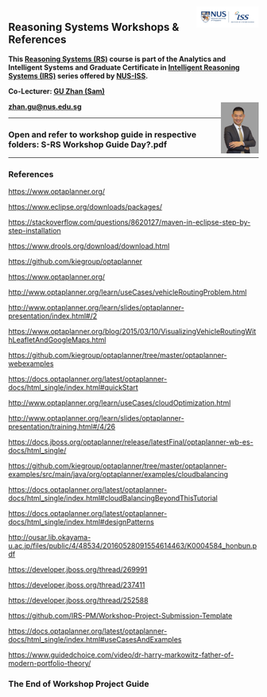 <img align="right" src='nus-iss-logo.jpg' width=25%>

## Reasoning Systems Workshops & References

**This [Reasoning Systems (RS)](https://www.iss.nus.edu.sg/executive-education/course/detail/reasoning-systems "Reasoning Systems") course is part of the Analytics and Intelligent Systems and Graduate Certificate in [Intelligent Reasoning Systems (IRS)](https://www.iss.nus.edu.sg/stackable-certificate-programmes/intelligent-systems "Intelligent Reasoning Systems") series offered by [NUS-ISS](https://www.iss.nus.edu.sg "Institute of Systems Science, National University of Singapore").**

**Co-Lecturer: [GU Zhan (Sam)](https://www.iss.nus.edu.sg/about-us/staff/detail/201/GU%20Zhan "GU Zhan (Sam)")**

<img align="right" src='nus-iss-sam.png' width=15%>

**zhan.gu@nus.edu.sg**

---
### Open and refer to workshop guide in respective folders: S-RS Workshop Guide Day?.pdf
---

### References

https://www.optaplanner.org/

https://www.eclipse.org/downloads/packages/

https://stackoverflow.com/questions/8620127/maven-in-eclipse-step-by-step-installation

https://www.drools.org/download/download.html

https://github.com/kiegroup/optaplanner

https://www.optaplanner.org/

http://www.optaplanner.org/learn/useCases/vehicleRoutingProblem.html

http://www.optaplanner.org/learn/slides/optaplanner-presentation/index.html#/2

https://www.optaplanner.org/blog/2015/03/10/VisualizingVehicleRoutingWithLeafletAndGoogleMaps.html

https://github.com/kiegroup/optaplanner/tree/master/optaplanner-webexamples

https://docs.optaplanner.org/latest/optaplanner-docs/html_single/index.html#quickStart

http://www.optaplanner.org/learn/useCases/cloudOptimization.html

http://www.optaplanner.org/learn/slides/optaplanner-presentation/training.html#/4/26

https://docs.jboss.org/optaplanner/release/latestFinal/optaplanner-wb-es-docs/html_single/

https://github.com/kiegroup/optaplanner/tree/master/optaplanner-examples/src/main/java/org/optaplanner/examples/cloudbalancing

https://docs.optaplanner.org/latest/optaplanner-docs/html_single/index.html#cloudBalancingBeyondThisTutorial

https://docs.optaplanner.org/latest/optaplanner-docs/html_single/index.html#designPatterns

http://ousar.lib.okayama-u.ac.jp/files/public/4/48534/20160528091554614463/K0004584_honbun.pdf

https://developer.jboss.org/thread/269991

https://developer.jboss.org/thread/237411

https://developer.jboss.org/thread/252588

https://github.com/IRS-PM/Workshop-Project-Submission-Template

https://docs.optaplanner.org/latest/optaplanner-docs/html_single/index.html#useCasesAndExamples

https://www.guidedchoice.com/video/dr-harry-markowitz-father-of-modern-portfolio-theory/

### The End of Workshop Project Guide
